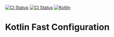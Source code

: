 [![CI Status](https://github.com/turansky/kfc-plugins/workflows/CI/badge.svg)](https://github.com/turansky/kfc-plugins/actions)
[![CI Status](https://github.com/turansky/kfc-plugins/workflows/gradle%20plugin/badge.svg)](https://github.com/turansky/kfc-plugins/actions)
[![Kotlin](https://img.shields.io/badge/kotlin-1.3.61-blue.svg?logo=kotlin)](http://kotlinlang.org)

# Kotlin Fast Configuration
